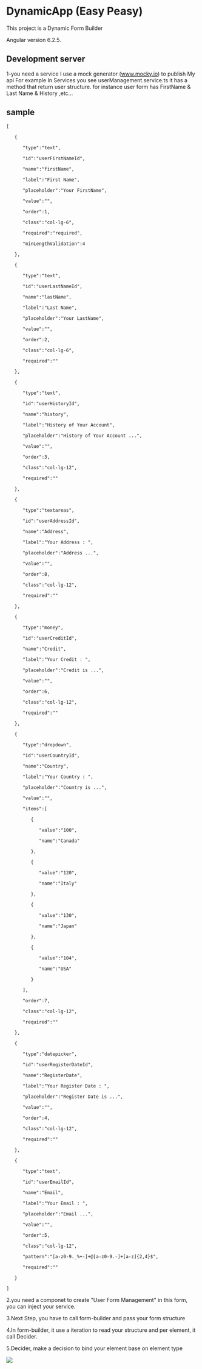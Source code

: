 # DynamicApp (Easy Peasy)

This project is a Dynamic Form Builder 

Angular version 6.2.5.

## Development server

1-you need a service
I use a mock generator (www.mocky.io) to publish My api
For example In Services you see userManagement.service.ts
it has a method that return user structure.
for instance user form has FirstName & Last Name & History ,etc...
 
## sample
```
[  

   {  

      "type":"text",

      "id":"userFirstNameId",

      "name":"firstName",

      "label":"First Name",

      "placeholder":"Your FirstName",

      "value":"",

      "order":1,

      "class":"col-lg-6",

      "required":"required",

      "minLengthValidation":4

   },

   {  

      "type":"text",

      "id":"userLastNameId",

      "name":"lastName",

      "label":"Last Name",

      "placeholder":"Your LastName",

      "value":"",

      "order":2,

      "class":"col-lg-6",

      "required":""

   },

   {  

      "type":"text",

      "id":"userHistoryId",

      "name":"history",

      "label":"History of Your Account",

      "placeholder":"History of Your Account ...",

      "value":"",

      "order":3,

      "class":"col-lg-12",

      "required":""

   },

   {  

      "type":"textareas",

      "id":"userAddressId",

      "name":"Address",

      "label":"Your Address : ",

      "placeholder":"Address ...",

      "value":"",

      "order":8,

      "class":"col-lg-12",

      "required":""

   },

   {  

      "type":"money",

      "id":"userCreditId",

      "name":"Credit",

      "label":"Your Credit : ",

      "placeholder":"Credit is ...",

      "value":"",

      "order":6,

      "class":"col-lg-12",

      "required":""

   },

   {  

      "type":"dropdown",

      "id":"userCountryId",

      "name":"Country",

      "label":"Your Country : ",

      "placeholder":"Country is ...",

      "value":"",

      "items":[  

         {  

            "value":"100",

            "name":"Canada"

         },

         {  

            "value":"120",

            "name":"Italy"

         },

         {  

            "value":"130",

            "name":"Japan"

         },

         {  

            "value":"104",

            "name":"USA"

         }

      ],

      "order":7,

      "class":"col-lg-12",

      "required":""

   },

   {  

      "type":"datepicker",

      "id":"userRegisterDateId",

      "name":"RegisterDate",

      "label":"Your Register Date : ",

      "placeholder":"Register Date is ...",

      "value":"",

      "order":4,

      "class":"col-lg-12",

      "required":""

   },

   {  

      "type":"text",

      "id":"userEmailId",

      "name":"Email",

      "label":"Your Email : ",

      "placeholder":"Email ...",

      "value":"",

      "order":5,

      "class":"col-lg-12",

      "pattern":"[a-z0-9._%+-]+@[a-z0-9.-]+[a-z]{2,4}$",

      "required":""

   }

]
```
2.you need a componet to create "User Form Management"
in this form, you can inject your service.

3.Next Step, you have to call form-builder and pass your form structure 

4.In form-builder, it use a iteration to read your structure and per element, it call Decider.

5.Decider, make a decision to bind your element base on element type
 
![](https://cdn3.imggmi.com/uploads/2018/12/1/43b70e56fb979f91b03b2a9959a2ff02-full.jpg)
 